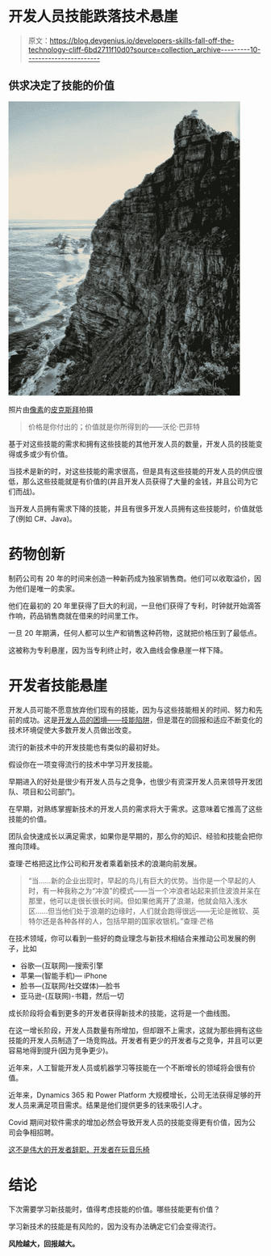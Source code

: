# 开发人员技能跌落技术悬崖

> 原文：<https://blog.devgenius.io/developers-skills-fall-off-the-technology-cliff-6bd2711f10d0?source=collection_archive---------10----------------------->

## 供求决定了技能的价值

![](img/fc172b94aeb3af30ebfd4ac5d0332b54.png)

照片由[像素](https://www.pexels.com/photo/beach-cliff-climb-coast-259425/?utm_content=attributionCopyText&utm_medium=referral&utm_source=pexels)的[皮克斯拜](https://www.pexels.com/@pixabay?utm_content=attributionCopyText&utm_medium=referral&utm_source=pexels)拍摄

> 价格是你付出的；价值就是你所得到的——沃伦·巴菲特

基于对这些技能的需求和拥有这些技能的其他开发人员的数量，开发人员的技能变得或多或少有价值。

当技术是新的时，对这些技能的需求很高，但是具有这些技能的开发人员的供应很低，那么这些技能就是有价值的(并且开发人员获得了大量的金钱，并且公司为它们而战)。

当开发人员拥有需求下降的技能，并且有很多开发人员拥有这些技能时，价值就低了(例如 C#、Java)。

# 药物创新

制药公司有 20 年的时间来创造一种新药成为独家销售商。他们可以收取溢价，因为他们是唯一的卖家。

他们在最初的 20 年里获得了巨大的利润，一旦他们获得了专利，时钟就开始滴答作响，药品销售商就在借来的时间里工作。

一旦 20 年期满，任何人都可以生产和销售这种药物，这就把价格压到了最低点。

这被称为专利悬崖，因为当专利终止时，收入曲线会像悬崖一样下降。

# 开发者技能悬崖

开发人员可能不愿意放弃他们现有的技能，因为与这些技能相关的时间、努力和先前的成功。这是[开发人员的困境——技能陷阱](https://itnext.io/the-developers-dilemma-the-skill-trap-f03df1193295)，但是潜在的回报和适应不断变化的技术环境促使大多数开发人员做出改变。

流行的新技术中的开发技能也有类似的最初好处。

假设你在一项变得流行的技术中学习开发技能。

早期进入的好处是很少有开发人员与之竞争，也很少有资深开发人员来领导开发团队、项目和公司部门。

在早期，对熟练掌握新技术的开发人员的需求将大于需求。这意味着它推高了这些技能的价值。

团队会快速成长以满足需求，如果你是早期的，那么你的知识、经验和技能会把你推向顶峰。

查理·芒格把这比作公司和开发者乘着新技术的浪潮向前发展。

> “当……新的企业出现时，早起的鸟儿有巨大的优势。当你是一个早起的人时，有一种我称之为“冲浪”的模式——当一个冲浪者站起来抓住波浪并呆在那里，他可以走很长很长时间。但如果他离开了浪潮，他就会陷入浅水区……但当他们处于浪潮的边缘时，人们就会跑得很远——无论是微软、英特尔还是各种各样的人，包括早期的国家收银机。”查理·芒格

在技术领域，你可以看到一些好的商业理念与新技术相结合来推动公司发展的例子，比如

*   谷歌—(互联网)—搜索引擎
*   苹果—(智能手机)— iPhone
*   脸书—(互联网/社交媒体)—脸书
*   亚马逊-(互联网)-书籍，然后一切

成长阶段将会看到更多的开发者获得新技术的技能，这将是一个曲线图。

在这一增长阶段，开发人员数量有所增加，但却跟不上需求，这就为那些拥有这些技能的开发人员制造了一场竞购战。开发者有更少的开发者与之竞争，并且可以更容易地得到提升(因为竞争更少)。

近年来，人工智能开发人员或机器学习等技能在一个不断增长的领域将会很有价值。

近年来，Dynamics 365 和 Power Platform 大规模增长，公司无法获得足够的开发人员来满足项目需求。结果是他们提供更多的钱来吸引人才。

Covid 期间对软件需求的增加必然会导致开发人员的技能变得更有价值，因为公司会争相招聘。

[这不是伟大的开发者辞职，开发者在玩音乐椅](https://itnext.io/its-not-the-great-developer-resignation-developers-are-playing-musical-chairs-b4219ec7e3bb)

# 结论

下次需要学习新技能时，值得考虑技能的价值。哪些技能更有价值？

学习新技术的技能是有风险的，因为没有办法确定它们会变得流行。

**风险越大，回报越大。**